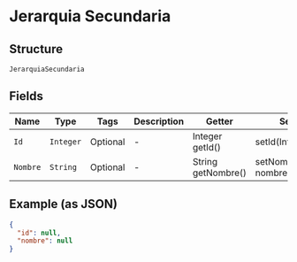 
# Jerarquia Secundaria

## Structure

`JerarquiaSecundaria`

## Fields

| Name | Type | Tags | Description | Getter | Setter |
|  --- | --- | --- | --- | --- | --- |
| `Id` | `Integer` | Optional | - | Integer getId() | setId(Integer id) |
| `Nombre` | `String` | Optional | - | String getNombre() | setNombre(String nombre) |

## Example (as JSON)

```json
{
  "id": null,
  "nombre": null
}
```

